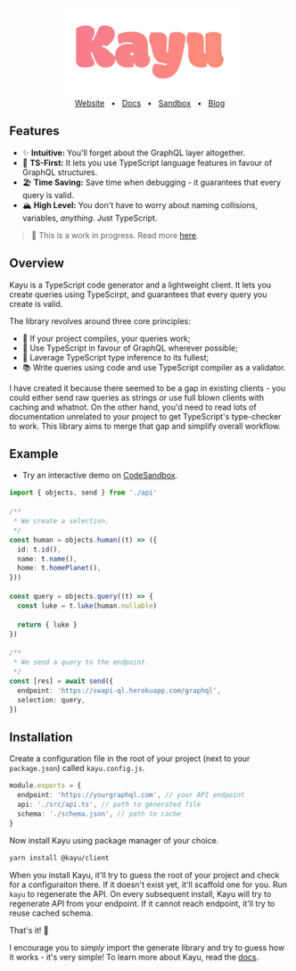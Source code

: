 <div align="center"><img src="media/thumbnail.png" width="320" /></div>

<div align="center">
  <a href="https://kayujs.org/">Website</a>
  <span>&nbsp;&nbsp;•&nbsp;&nbsp;</span>
  <a href="https://kayujs.org/docs/">Docs</a>
  <span>&nbsp;&nbsp;•&nbsp;&nbsp;</span>
  <a href="https://kayujs.org/sandbox">Sandbox</a>
  <span>&nbsp;&nbsp;•&nbsp;&nbsp;</span>
  <a href="https://kayujs.org/blog">Blog</a>
</div>

## Features

- ✨ **Intuitive:** You'll forget about the GraphQL layer altogether.
- 🦅 **TS-First:** It lets you use TypeScript language features in favour of GraphQL structures.
- 🏖 **Time Saving:** Save time when debugging - it guarantees that every query is valid.
- 🏔 **High Level:** You don't have to worry about naming collisions, variables, _anything_. Just TypeScript.

> :construction: This is a work in progress. Read more [here](https://github.com/maticzav/kayu/projects/1).

## Overview

Kayu is a TypeScript code generator and a lightweight client. It lets you create queries using TypeScirpt, and guarantees that every query you create is valid.

The library revolves around three core principles:

- 🚀 If your project compiles, your queries work;
- 🦉 Use TypeScript in favour of GraphQL wherever possible;
- 🌳 Laverage TypeScript type inference to its fullest;
- 📚 Write queries using code and use TypeScript compiler as a validator.

I have created it because there seemed to be a gap in existing clients - you could either send raw queries as strings or use full blown clients with caching and whatnot. On the other hand, you'd need to read lots of documentation unrelated to your project to get TypeScript's type-checker to work. This library aims to merge that gap and simplify overall workflow.

## Example

- Try an interactive demo on [CodeSandbox](https://kayujs.org).

```ts
import { objects, send } from './api'

/**
 * We create a selection.
 */
const human = objects.human((t) => ({
  id: t.id(),
  name: t.name(),
  home: t.homePlanet(),
}))

const query = objects.query((t) => {
  const luke = t.luke(human.nullable)

  return { luke }
})

/**
 * We send a query to the endpoint.
 */
const [res] = await send({
  endpoint: 'https://swapi-ql.herokuapp.com/graphql',
  selection: query,
})
```

## Installation

Create a configuration file in the root of your project (next to your `package.json`) called `kayu.config.js`.

```ts
module.exports = {
  endpoint: 'https://yourgraphql.com', // your API endpoint
  api: './src/api.ts', // path to generated file
  schema: './schema.json', // path to cache
}
```

Now install Kayu using package manager of your choice.

```bash
yarn install @kayu/client
```

When you install Kayu, it'll try to guess the root of your project and check for a configuraiton there. If it doesn't exist yet, it'll scaffold one for you. Run `kayu` to regenerate the API. On every subsequent install, Kayu will try to regenerate API from your endpoint. If it cannot reach endpoint, it'll try to reuse cached schema.

That's it! 🎉

I encourage you to _simply_ import the generate library and try to guess how it works - it's very simple! To learn more about Kayu, read the [docs](https://kayujs.org/docs).

